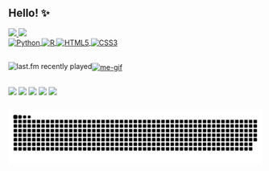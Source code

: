 ## Hello! :sparkles:
<div>
  <a href="https://github.com/m-eicardi">
  <img height="160em" src="https://github-readme-stats.vercel.app/api?username=m-eicardi&show_icons=true&theme=material-palenight&include_all_commits=true&count_private=true"/>
  <img height="160em" src="https://github-readme-stats.vercel.app/api/top-langs/?username=m-eicardi&layout=compact&langs_count=16&theme=material-palenight"/>
</div> 
  
<div>
  <img align="center" alt="Python" src="https://img.shields.io/badge/Python-14354C?style=for-the-badge&logo=python&logoColor=white">
  <img align="center" alt="R" src="https://img.shields.io/badge/R-276DC3?style=for-the-badge&logo=r&logoColor=white">
  <img align="center" alt="HTML5" src="https://img.shields.io/badge/HTML5-E34F26?style=for-the-badge&logo=html5&logoColor=white">
  <img align="center" alt="CSS3" src="https://img.shields.io/badge/CSS3-1572B6?style=for-the-badge&logo=css3&logoColor=white">
</div>
  
##
<div>
  <img align="left" src="https://my-last-fm-readme.vercel.app/api?user=marieicardi&width=300&count=2" alt="last.fm recently played"/>
  <img align="center" alt="me-gif" height="160" src="https://cdn.discordapp.com/attachments/697952492004180052/900806677006282842/gif-me.gif">
</div>
  
##
<div>
  <a href="https://www.linkedin.com/in/marina-eicardi-b318451ab/" target="_blank_"><img align="center" src="https://img.shields.io/badge/-LinkedIn-%230077B5?style=for-the-badge&logo=linkedin&logoColor=white" target="_blank"></a>
  <a href="https://instagram.com/mari.eicardi" target="_blank_"><img align="center" src="https://img.shields.io/badge/-Instagram-%23E4405F?style=for-the-badge&logo=instagram&logoColor=white" target="_blank"></a>
  <a href = "mailto: marinaeicardi.me@gmail.com"><img align="center" src="https://img.shields.io/badge/-Gmail-%23333?style=for-the-badge&logo=gmail&logoColor=white" target="_blank_"></a>
  <a href="https://www.kaggle.com/marinaeicardi" target="_blank_"><img align="center" src="https://img.shields.io/badge/Kaggle-20BEFF?style=for-the-badge&logo=Kaggle&logoColor=white" target="_blank_"></a>
  <a href="https://open.spotify.com/user/eusouamarena" target="_blank_"><img align="center" src="https://img.shields.io/badge/Spotify-1ED760?&style=for-the-badge&logo=spotify&logoColor=white" target="_blank_"></a>

##
  
![Snake animation](https://github.com/m-eicardi/m-eicardi/blob/output/github-contribution-grid-snake.svg)

</div>
